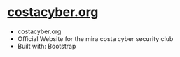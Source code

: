 # [costacyber.org](https://costacyber.org/)
- costacyber.org
- Official Website for the mira costa cyber security club
- Built with: Bootstrap
